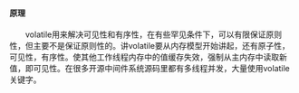 #### 原理
<div style="text-indent:2em">volatile用来解决可见性和有序性，在有些罕见条件下，可以有限保证原则性，但主要不是保证原则性的。讲volatile要从内存模型开始讲起，还有原子性，可见性，有序性。使其他工作线程内存中的值缓存失效，强制从主内存中读取新值，即可见性。在很多开源中间件系统源码里都有多线程并发，大量使用volatile关键字。</div>
